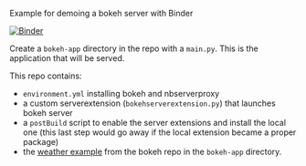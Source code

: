 Example for demoing a bokeh server with Binder

[![Binder](https://mybinder.org/badge.svg)](https://mybinder.org/v2/gh/minrk/binder-bokeh-server/master?urlpath=%2Fproxy%2F5006%2Fbokeh-app)

Create a `bokeh-app` directory in the repo with a `main.py`.
This is the application that will be served.


This repo contains:

- `environment.yml` installing bokeh and nbserverproxy
- a custom serverextension (`bokehserverextension.py`) that launches bokeh server
- a `postBuild` script to enable the server extensions and install the local one
  (this last step would go away if the local extension became a proper package)
- the [weather example](https://github.com/bokeh/bokeh/tree/master/examples/app/weather) from the bokeh repo in the `bokeh-app` directory.
